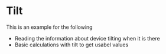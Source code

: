 # Tilt

This is an example for the following

* Reading the information about device tilting when it is there
* Basic calculations with tilt to get usabel values




